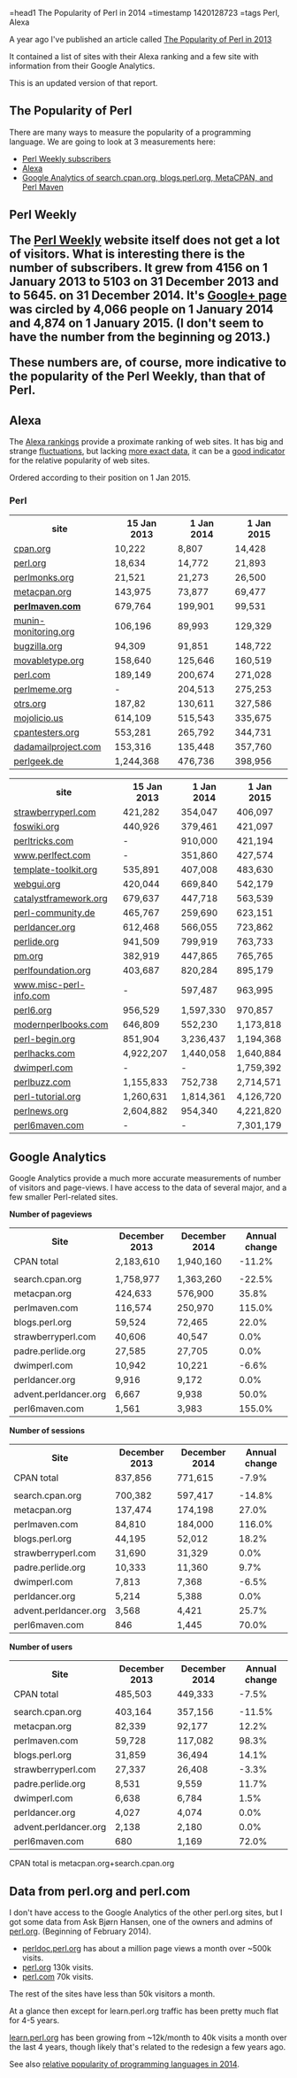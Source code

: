 =head1 The Popularity of Perl in 2014
=timestamp 1420128723
=tags Perl, Alexa



A year ago I've published an article called <a href="http://szabgab.com/the-popularity-of-perl-in-2013.html">The Popularity of Perl in 2013</a>

It contained a list of sites with their Alexa ranking and a few site with information from their Google Analytics.

This is an updated version of that report.



<h2>The Popularity of Perl</h2>

There are many ways to measure the popularity of a programming language.
We are going to look at 3 measurements here:
<ul>
<li><a href="#perl-weekly">Perl Weekly subscribers</a></li>
<li><a href="#alexa">Alexa</a></li>
<li><a href="#google-analytics">Google Analytics of search.cpan.org, blogs.perl.org, MetaCPAN, and Perl Maven</a></li>
</ul>

<h2 id="perl-weekly">Perl Weekly</a>

The <a href="http://perlweekly.com/">Perl Weekly</a> website itself does not get a lot of visitors. What is interesting there is the number of subscribers.
It grew from 4156 on 1 January 2013 to 5103 on 31 December 2013 and to 5645. on 31 December 2014.
It's <a href="https://plus.google.com/102874059713383300948/">Google+ page</a> was circled by 4,066 people on 1 January 2014 and 4,874 on 1 January 2015.
(I don't seem to have the number from the beginning og 2013.)

These numbers are, of course, more indicative to the popularity of the Perl Weekly, than that of Perl. 

<h2 id="alexa">Alexa</h2>

The <a href="http://www.alexa.com/">Alexa rankings</a> provide a proximate ranking of web sites.
It has big and strange <a href="/perl-maven-and-perl-com.html">fluctuations</a>, but lacking <a href="#google-analytics">more exact data</a>,
it can be a <a href="/meaning-of-alexa-rankings.html">good indicator</a> for the relative popularity of web sites.

Ordered according to their position on 1 Jan 2015.

<h3>Perl</h3>
<table class="popularity">
<tr><th>site</th>                                                                                <th>15 Jan 2013</th> <th>1 Jan 2014</th> <th>1 Jan 2015</th></tr>
<tr><td><a href="http://cpan.org/" rel="nofollow">cpan.org</a></td>                              <td>10,222</td>      <td>8,807</td>      <td>14,428</td></tr>
<tr><td><a href="http://perl.org/" rel="nofollow">perl.org</a></td>                              <td>18,634</td>      <td>14,772</td>     <td>21,893</td></tr>
<tr><td><a href="http://perlmonks.org/" rel="nofollow">perlmonks.org</a></td>                    <td>21,521</td>      <td>21,273</td>     <td>26,500</td></tr>
<tr><td><a href="http://metacpan.org/" rel="nofollow">metacpan.org</a></td>                      <td>143,975</td>     <td>73,877</td>     <td>69,477</td></tr>
<tr><td><a href="http://perlmaven.com/"><b>perlmaven.com</b></a></td>                            <td>679,764</td>     <td>199,901</td>    <td>99,531</td></tr>
<tr><td><a href="http://munin-monitoring.org/" rel="nofollow">munin-monitoring.org</a></td>      <td>106,196</td>     <td>89,993</td>     <td>129,329</td></tr>
<tr><td><a href="http://bugzilla.org/" rel="nofollow">bugzilla.org</a></td>                      <td>94,309</td>      <td>91,851</td>     <td>148,722</td></tr>
<tr><td><a href="http://twiki.org/" rel="nofollow">movabletype.org</a></td>                      <td>158,640</td>     <td>125,646</td>    <td>160,519</td></tr>
<tr><td><a href="http://perl.com/" rel="nofollow">perl.com</a></td>                              <td>189,149</td>     <td>200,674</td>    <td>271,028</td></tr>
<tr><td><a href="http://perlmeme.org/" rel="nofollow">perlmeme.org</a></td>                      <td>-</td>           <td>204,513</td>    <td>275,253</td></tr>
<tr><td><a href="http://otrs.org/" rel="nofollow">otrs.org</a></td>                              <td>187,82</td>      <td>130,611</td>    <td>327,586</td></tr>
<tr><td><a href="http://mojolicio.us/" rel="nofollow">mojolicio.us</a></td>                      <td>614,109</td>     <td>515,543</td>    <td>335,675</td></tr>
<tr><td><a href="http://cpantesters.org/" rel="nofollow">cpantesters.org</a></td>                <td>553,281</td>     <td>265,792</td>    <td>344,731</td></tr>
<tr><td><a href="http://dadamailproject.com/" rel="nofollow">dadamailproject.com</a></td>        <td>153,316</td>     <td>135,448</td>    <td>357,760</td></tr>
<tr><td><a href="http://perlgeek.de/" rel="nofollow">perlgeek.de</a></td>                        <td>1,244,368</td>   <td>476,736</td>    <td>398,956</td></tr>
</table>

<table id="alexa" class="popularity">
<tr><th>site</th>                                                                                <th>15 Jan 2013</th> <th>1 Jan 2014</th> <th>1 Jan 2015</th></tr>
<tr><td><a href="http://strawberryperl.com/" rel="nofollow">strawberryperl.com</a></td>          <td>421,282</td>     <td>354,047</td>    <td>406,097</td></tr>
<tr><td><a href="http://foswiki.org/" rel="nofollow">foswiki.org</a></td>                        <td>440,926</td>     <td>379,461</td>    <td>421,097</td></tr>
<tr><td><a href="http://perltricks.com/" rel="nofollow">perltricks.com</a></td>                  <td>-</td>           <td>910,000</td>    <td>421,194</td></tr>
<tr><td><a href="http://www.perlfect.com/" rel="nofollow">www.perlfect.com</a></td>              <td>-</td>           <td>351,860</td>    <td>427,574</td></tr>
<tr><td><a href="http://template-toolkit.org/" rel="nofollow">template-toolkit.org</a></td>      <td>535,891</td>     <td>407,008</td>    <td>483,630</td></tr>
<tr><td><a href="http://webgui.org/" rel="nofollow">webgui.org</a></td>                          <td>420,044</td>     <td>669,840</td>    <td>542,179</td></tr>
<tr><td><a href="http://catalystframework.org/" rel="nofollow">catalystframework.org</a></td>    <td>679,637</td>     <td>447,718</td>    <td>563,539</td></tr>
<tr><td><a href="http://perl-community.de/" rel="nofollow">perl-community.de</a></td>            <td>465,767</td>     <td>259,690</td>    <td>623,151</td></tr>
<tr><td><a href="http://perldancer.org/" rel="nofollow">perldancer.org</a></td>                  <td>612,468</td>     <td>566,055</td>    <td>723,862</td></tr>
<tr><td><a href="http://perlide.org/" rel="nofollow">perlide.org</a></td>                        <td>941,509</td>     <td>799,919</td>    <td>763,733</td></tr>
<tr><td><a href="http://pm.org/" rel="nofollow">pm.org</a></td>                                  <td>382,919</td>     <td>447,865</td>    <td>765,765</td></tr>
<tr><td><a href="http://perlfoundation.org/" rel="nofollow">perlfoundation.org</a></td>          <td>403,687</td>     <td>820,284</td>    <td>895,179</td></tr>
<tr><td><a href="http://www.misc-perl-info.com/" rel="nofollow">www.misc-perl-info.com</a></td>  <td>-</td>           <td>597,487</td>    <td>963,995</td></tr>
<tr><td><a href="http://perl6.org/" rel="nofollow">perl6.org</a></td>                            <td>956,529</td>     <td>1,597,330</td>  <td>970,857</td></tr>
<tr><td><a href="http://modernperlbooks.com/" rel="nofollow">modernperlbooks.com</a></td>        <td>646,809</td>     <td>552,230</td>    <td>1,173,818 </td></tr>
<tr><td><a href="http://perl-begin.org/" rel="nofollow">perl-begin.org</a></td>                  <td>851,904</td>     <td>3,236,437</td>  <td>1,194,368</td></tr>
<tr><td><a href="http://perlhacks.com/" rel="nofollow">perlhacks.com</a></td>                    <td>4,922,207</td>   <td>1,440,058</td>  <td>1,640,884</td></tr>
<tr><td><a href="http://dwimperl.szabgab.com/" rel="nofollow">dwimperl.com</a></td>              <td>-</td>           <td>-</td>          <td>1,759,392</td></tr>
<tr><td><a href="http://perlbuzz.com/" rel="nofollow">perlbuzz.com</a></td>                      <td>1,155,833</td>   <td>752,738</td>    <td>2,714,571</td></tr>
<tr><td><a href="http://perl-tutorial.org/" rel="nofollow">perl-tutorial.org</a></td>            <td>1,260,631</td>   <td>1,814,361</td>  <td>4,126,720</td></tr>
<tr><td><a href="http://perlnews.org/" rel="nofollow">perlnews.org</a></td>                      <td>2,604,882</td>   <td>954,340</td>    <td>4,221,820</td></tr>
<tr><td><a href="http://perl6maven.com/" rel="nofollow">perl6maven.com</a></td>                  <td>-</td>           <td>-</td>          <td>7,301,179</td></tr>
</table>

<!--
<tr><td><a href="" rel="nofollow"></a></td>    <td>-</td> <td>-</td>  <td></td></tr>
-->

<!--
(perltricks.com was added on April 9, 2014, when it ranked 466,833 and move forward 427,440 positions in the last 3 months.
466,833+427,440 ~= 894.000 on January 9 2014
-->

<h2 id="google-analytics">Google Analytics</h2>

Google Analytics provide a much more accurate measurements of number of visitors and page-views.
I have access to the data of several major, and a few smaller Perl-related sites.

<b>Number of pageviews</b>

<table class="popularity">
<tr><th>Site</th><th>December 2013</th><th>December 2014</th><th>Annual change</th></tr>
<tr><td>CPAN total</td><td>          2,183,610</td><td>1,940,160</td><td>-11.2%</td></tr>
<tr><td></td><td></td><td></td><td></td></tr>
<tr><td>search.cpan.org</td><td>     1,758,977</td><td>1,363,260</td><td>-22.5%</td></tr>
<tr><td>metacpan.org</td><td>          424,633</td><td>  576,900</td><td>35.8%</td></tr>
<tr><td>perlmaven.com</td><td>         116,574</td><td>  250,970</td><td>115.0%</td></tr>
<tr><td>blogs.perl.org</td><td>         59,524</td><td>   72,465</td><td>22.0%</td></tr>
<tr><td>strawberryperl.com</td><td>     40,606</td><td>   40,547</td><td>0.0%</td></tr>
<tr><td>padre.perlide.org</td><td>      27,585</td><td>   27,705</td><td>0.0%</td></tr>
<tr><td>dwimperl.com</td><td>           10,942</td><td>   10,221</td><td>-6.6%</td></tr>
<tr><td>perldancer.org</td><td>          9,916</td><td>    9,172</td><td>0.0%</td></tr>
<tr><td>advent.perldancer.org</td><td>   6,667</td><td>    9,938</td><td>50.0%</td></tr>
<tr><td>perl6maven.com</td><td>          1,561</td><td>    3,983</td><td>155.0%</td></tr>
</table>


<b>Number of sessions</b>

<table class="popularity">
<tr><th>Site</th><th>December 2013</th><th>December 2014</th><th>Annual change</th></tr>
<tr><td>CPAN total</td><td>            837,856</td><td>771,615</td><td>-7.9%</td></tr>
<tr><td></td><td></td><td></td><td></td></tr>
<tr><td>search.cpan.org</td><td>       700,382</td><td>597,417</td><td>-14.8%</td></tr>
<tr><td>metacpan.org</td><td>          137,474</td><td>174,198</td><td>27.0%</td></tr>
<tr><td>perlmaven.com</td><td>          84,810</td><td>184,000</td><td>116.0%</td></tr>
<tr><td>blogs.perl.org</td><td>         44,195</td><td> 52,012</td><td>18.2%</td></tr>
<tr><td>strawberryperl.com</td><td>     31,690</td><td> 31,329</td><td>0.0%</td></tr>
<tr><td>padre.perlide.org</td><td>      10,333</td><td> 11,360</td><td>9.7%</td></tr>
<tr><td>dwimperl.com</td><td>            7,813</td><td>  7,368</td><td>-6.5%</td></tr>
<tr><td>perldancer.org</td><td>          5,214</td><td>  5,388</td><td>0.0%</td></tr>
<tr><td>advent.perldancer.org</td><td>   3,568</td><td>  4,421</td><td>25.7%</td></tr>
<tr><td>perl6maven.com</td><td>            846</td><td>  1,445</td><td>70.0%</td></tr>
</table>

<b>Number of users</b>

<table class="popularity">
<tr><th>Site</th><th>December 2013</th><th>December 2014</th><th>Annual change</th></tr>
<tr><td>CPAN total</td><td>           485,503</td><td>449,333</td><td>-7.5%</td></tr>
<tr><td></td><td></td><td></td><td></td></tr>
<tr><td>search.cpan.org</td><td>      403,164</td><td>357,156</td><td>-11.5%</td></tr>
<tr><td>metacpan.org</td><td>          82,339</td><td> 92,177</td><td>12.2%</td></tr>
<tr><td>perlmaven.com</td><td>         59,728</td><td>117,082</td><td>98.3%</td></tr>
<tr><td>blogs.perl.org</td><td>        31,859</td><td> 36,494</td><td>14.1%</td></tr>
<tr><td>strawberryperl.com</td><td>    27,337</td><td> 26,408</td><td>-3.3%</td></tr>
<tr><td>padre.perlide.org</td><td>      8,531</td><td>  9,559</td><td>11.7%</td></tr>
<tr><td>dwimperl.com</td><td>           6,638</td><td>  6,784</td><td>1.5%</td></tr>
<tr><td>perldancer.org</td><td>         4,027</td><td>  4,074</td><td>0.0%</td></tr>
<tr><td>advent.perldancer.org</td><td>  2,138</td><td>  2,180</td><td>0.0%</td></tr>
<tr><td>perl6maven.com</td><td>           680</td><td>  1,169</td><td>72.0%</td></tr>
</table>


CPAN total is metacpan.org+search.cpan.org


<h2>Data from perl.org and perl.com</h2>

I don't have access to the Google Analytics of the other perl.org sites,
but I got some data from Ask Bjørn Hansen, one of the owners and admins of <a href="http://perl.org/">perl.org</a>.
(Beginning of February 2014).

<ul>
<li><a href="http://perldoc.perl.org/">perldoc.perl.org</a> has about a million page views a month over ~500k visits.</li>
<li><a href="http://perl.org/">perl.org</a> 130k visits.</li>
<li><a href="http://perl.com/">perl.com</a> 70k visits.</li>
</ul>

The rest of the sites have less than 50k visitors a month.

At a glance then except for learn.perl.org traffic has been pretty much flat for 4-5 years.

<a href="http://learn.perl.org/">learn.perl.org</a> has been growing from ~12k/month to 40k visits a month over the last 4 years,
though likely that's related to the redesign a few years ago.


See also <a href="/the-relative-popularity-of-programming-languages-in-2014.html">relative popularity of programming languages in 2014</a>.


